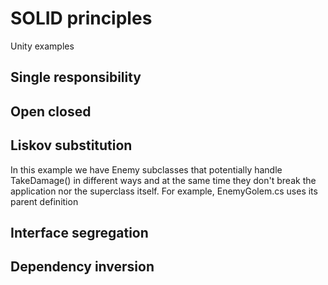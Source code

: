 # SOLID principles

Unity examples

## Single responsibility

## Open closed

## Liskov substitution
In this example we have Enemy subclasses that potentially handle TakeDamage() in different ways and at the same time they don't break the application nor the superclass itself. For example, EnemyGolem.cs uses its parent definition

## Interface segregation

## Dependency inversion

